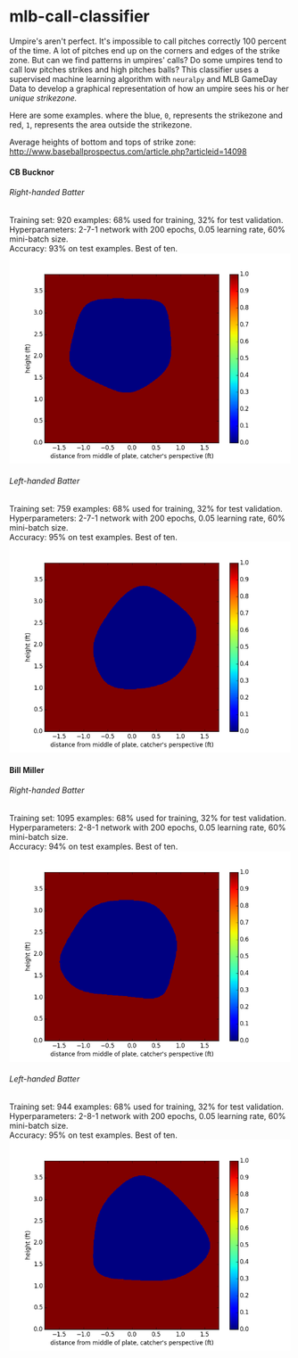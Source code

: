 # mlb-call-classifier
Umpire's aren't perfect. It's impossible to call pitches correctly
100 percent of the time. A lot of pitches end up on the corners and edges
of the strike zone. But can we find patterns in umpires' calls?
Do some umpires tend to call low pitches strikes and high pitches balls?
This classifier uses a supervised machine learning algorithm with `neuralpy` and MLB GameDay Data to develop a graphical representation of how an umpire sees his or her *unique strikezone.*

Here are some examples. where the blue, `0`, represents the strikezone and red, `1`, represents the area
outside the strikezone.

Average heights of bottom and tops of strike zone: http://www.baseballprospectus.com/article.php?articleid=14098

#### CB Bucknor
###### Right-handed Batter
Training set: 920 examples: 68% used for training, 32% for test validation.  
Hyperparameters: 2-7-1 network with 200 epochs, 0.05 learning rate, 60% mini-batch size.  
Accuracy: 93% on test examples. Best of ten.
![](results/bucknor-93-R.png)

###### Left-handed Batter
Training set: 759 examples: 68% used for training, 32% for test validation.  
Hyperparameters: 2-7-1 network with 200 epochs, 0.05 learning rate, 60% mini-batch size.  
Accuracy: 95% on test examples. Best of ten.
![](results/bucknor-95-L.png)


#### Bill Miller
###### Right-handed Batter
Training set: 1095 examples: 68% used for training, 32% for test validation.  
Hyperparameters: 2-8-1 network with 200 epochs, 0.05 learning rate, 60% mini-batch size.  
Accuracy: 94% on test examples. Best of ten.
![](results/miller-94-R.png)

###### Left-handed Batter
Training set: 944 examples: 68% used for training, 32% for test validation.  
Hyperparameters: 2-8-1 network with 200 epochs, 0.05 learning rate, 60% mini-batch size.  
Accuracy: 95% on test examples. Best of ten.
![](results/miller-95-L.png)